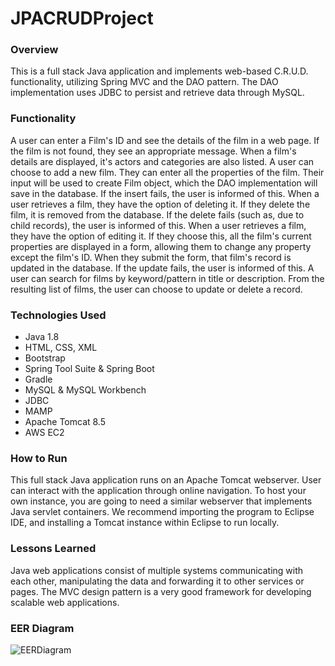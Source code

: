 # JPACRUDProject

### Overview
This is a full stack Java application and implements web-based C.R.U.D. functionality, utilizing Spring MVC and the DAO pattern. The DAO implementation uses JDBC to persist and retrieve data through MySQL.

### Functionality
A user can enter a Film's ID and see the details of the film in a web page. If the film is not found, they see an appropriate message. When a film's details are displayed, it's actors and categories are also listed.
A user can choose to add a new film. They can enter all the properties of the film. Their input will be used to create Film object, which the DAO implementation will save in the database. If the insert fails, the user is informed of this.
When a user retrieves a film, they have the option of deleting it. If they delete the film, it is removed from the database. If the delete fails (such as, due to child records), the user is informed of this.
When a user retrieves a film, they have the option of editing it. If they choose this, all the film's current properties are displayed in a form, allowing them to change any property except the film's ID. When they submit the form, that film's record is updated in the database. If the update fails, the user is informed of this.
A user can search for films by keyword/pattern in title or description. From the resulting list of films, the user can choose to update or delete a record.

### Technologies Used
- Java 1.8
- HTML, CSS, XML
- Bootstrap
- Spring Tool Suite & Spring Boot
- Gradle
- MySQL & MySQL Workbench
- JDBC
- MAMP
- Apache Tomcat 8.5
- AWS EC2

### How to Run
This full stack Java application runs on an Apache Tomcat webserver. User can interact with the application through online navigation.
To host your own instance, you are going to need a similar webserver that implements Java servlet containers. We recommend importing the program to Eclipse IDE, and installing a Tomcat instance within Eclipse to run locally.

### Lessons Learned
Java web applications consist of multiple systems communicating with each other, manipulating the data and forwarding it to other services or pages. The MVC design pattern is a very good framework for developing scalable web applications.

### EER Diagram
![EERDiagram](https://user-images.githubusercontent.com/83374176/123504132-bc31c380-d614-11eb-8844-aebbae35b5b1.png)
